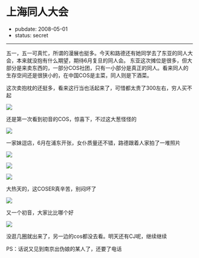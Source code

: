 # 上海同人大会

- pubdate: 2008-05-01
- status: secret

--------------------------


五一，五一可真忙，所谓的漫展也挺多。今天和路德还有她同学去了东亚的同人大会，本来就没抱有什么期望，期待6月复旦的同人会。
东亚这次摊位是很多，但大部分是来卖东西的，一部分COS社团，只有一小部分是真正的同人。看来同人的生存空间还是很狭小的，在中国COS是主菜，同人则是下酒菜。

这次卖抱枕的还挺多，看来这行当也活起来了，可惜都太贵了300左右，穷人买不起

![](../../uploads/blogger/20080510001.jpg)

还是第一次看到初音的COS，惊喜下，不过这大葱怪怪的

![](../../uploads/blogger/20080510002.jpg)

一家妹逗店，6月在浦东开张，女仆质量还不错，路德跟着人家拍了一堆照片

![](../../uploads/blogger/20080510004.jpg)

![](../../uploads/blogger/20080510005.jpg)

![](../../uploads/blogger/20080510006.jpg)

大热天的，这COSER真辛苦，别闷坏了

![](../../uploads/blogger/20080510008.jpg)

又一个初音，大家比比哪个好

![](../../uploads/blogger/20080510010.jpg)

没逛几圈就出来了，另一边的cos都没去看。明天还有CJ呢，继续继续

PS：话说又见到南京出伪娘的某人了，还要了电话
